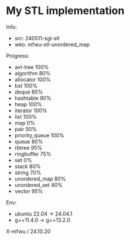 # My STL implementation

Info:
* src: 240511-sgi-stl
* wko: mfwu-stl-unordered_map

Progress:
* avl-tree 100%
* algorithm 80%
* allocator 100%
* bst 100%
* deque 85%
* hashtable 90%
* heap 100%
* iterator 100%
* list 100%
* map 0%
* pair 50%
* priority_queue 100%
* queue 80%
* rbtree 95%
* ringbuffer 75%
* set 0%
* stack 80%
* string 70%
* unordered_map 80%
* unordered_set 40%
* vector 95%

Env:
* ubuntu 22.04 -> 24.04.1
* g++11.4.0 -> g++13.2.0

X-mfwu / 24.10.20<br>
